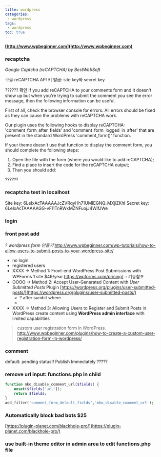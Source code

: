 ```yaml
---
title: wordpress
categories: 
 - wordpress
tags: 
 - wordpress
toc: true
---
```


**[http://www.wpbeginner.com](http://www.wpbeginner.com)**

### recaptcha

*Google Captcha (reCAPTCHA) by BestWebSoft*

구글 reCAPTCHA API 키 발급: site key와 secret key

?????? 확인
If you add reCAPTCHA to your comments form and it doesn't show up but when you're trying to submit the comment you see the error message, then the following information can be useful.

First of all, check the browser console for errors. All errors should be fixed as they can cause the problems with reCAPTCHA work.

Our plugin uses the following hooks to display reCAPTCHA: 'comment_form_after_fields' and 'comment_form_logged_in_after' that are present in the standard WordPress 'comment_form()' function.

If your theme doesn't use that function to display the comment form, you should complete the following steps:

1. Open the file with the form (where you would like to add reCAPTCHA);
2. Find a place to insert the code for the reCAPTCHA output;
3. Then you should add:

<?php echo apply_filters( 'gglcptch_display_recaptcha', '', 'comments_form' ); ?>
??????

### recaptcha test in localhost
Site key: 6LeIxAcTAAAAAJcZVRqyHh71UMIEGNQ_MXjiZKhI
Secret key: 6LeIxAcTAAAAAGG-vFI1TnRWxMZNFuojJ4WifJWe

### login

### front post add

*? wordpress form 만들기*
http://www.wpbeginner.com/wp-tutorials/how-to-allow-users-to-submit-posts-to-your-wordpress-site/
- no login
- registered users
- XXXX -> Method 1: Front-end WordPress Post Submissions with WPForms
  1 site $49/year
  https://wpforms.com/pricing/  :: 기능참조
- OOOO -> Method 2: Accept User-Generated Content with *User Submitted Posts* Plugin
  [https://wordpress.org/plugins/user-submitted-posts/](https://wordpress.org/plugins/user-submitted-posts/)
  - ? after sumbit where
  - 
- XXXX -> Method 3: Allowing Users to Register and Submit Posts in WordPress
  create content using **WordPress admin interface** with limited capabilities

>custom user registration form in WordPress.
>http://www.wpbeginner.com/plugins/how-to-create-a-custom-user-registration-form-in-wordpress/

### comment

default: pending status!!
Publish Immediately ?????

### remove url input: functions.php in child

```php
function mko_disable_comment_url($fields) { 
    unset($fields['url']);
    return $fields;
}
add_filter('comment_form_default_fields','mko_disable_comment_url');
```

### Automatically block bad bots $25

[https://plugin-planet.com/blackhole-pro/](https://plugin-planet.com/blackhole-pro/)

### use built-in theme editor in admin area to edit functions.php file